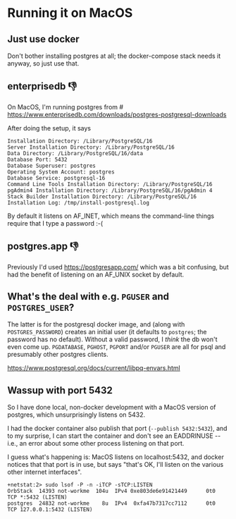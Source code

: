 # Running it on MacOS

## Just use docker

Don't bother installing postgres at all; the docker-compose stack needs it anyway, so just use that.

## enterprisedb 👎

On MacOS, I'm running postgres from # https://www.enterprisedb.com/downloads/postgres-postgresql-downloads

After doing the setup, it says

    Installation Directory: /Library/PostgreSQL/16
    Server Installation Directory: /Library/PostgreSQL/16
    Data Directory: /Library/PostgreSQL/16/data
    Database Port: 5432
    Database Superuser: postgres
    Operating System Account: postgres
    Database Service: postgresql-16
    Command Line Tools Installation Directory: /Library/PostgreSQL/16
    pgAdmin4 Installation Directory: /Library/PostgreSQL/16/pgAdmin 4
    Stack Builder Installation Directory: /Library/PostgreSQL/16
    Installation Log: /tmp/install-postgresql.log

By default it listens on AF_INET, which means the command-line things require that I type a password :-(

## postgres.app 👎

Previously I'd used https://postgresapp.com/ which was a bit confusing, but had the benefit of listening on an AF_UNIX socket by default.

## What's the deal with e.g. `PGUSER` and `POSTGRES_USER`?

The latter is for the postgresql docker image, and (along with `POSTGRES_PASSWORD`) creates an initial user (it
defaults to `postgres`; the password has no default).  Without a valid password, I *think* the db won't even come up.
`PGDATABASE`, `PGHOST`, `PGPORT` and/or `PGUSER` are all for psql and presumably other postgres clients.

<https://www.postgresql.org/docs/current/libpq-envars.html>

## Wassup with port 5432

So I have done local, non-docker development with a MacOS version of postgres, which unsurprisingly listens on 5432.

I had the docker container also publish that port (`--publish 5432:5432`), and to my surprise, I can start the container and don't see an EADDRINUSE -- i.e., an error about some other process listening on that port.

I guess what's happening is: MacOS listens on localhost:5432, and docker notices that that port is in use, but says "that's OK, I'll listen on the various other internet interfaces".

```shell
+netstat:2> sudo lsof -P -n -iTCP -sTCP:LISTEN
OrbStack  14393 not-workme  104u  IPv4 0xe803de6e91421449      0t0  TCP *:5432 (LISTEN)
postgres  24832 not-workme    8u  IPv4  0xfa47b7317cc7112      0t0  TCP 127.0.0.1:5432 (LISTEN)
```
